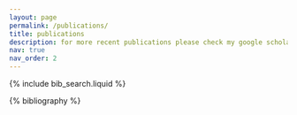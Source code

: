 ```yaml
---
layout: page
permalink: /publications/
title: publications
description: for more recent publications please check my google scholar.
nav: true
nav_order: 2
---
```


<!-- _pages/publications.md -->

<!-- Bibsearch Feature -->

{% include bib_search.liquid %}

<div class="publications">

{% bibliography %}

</div>
